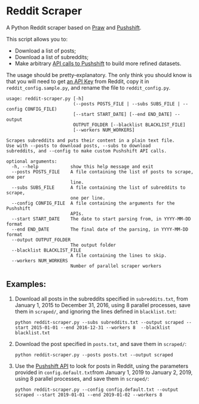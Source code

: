 # Reddit Scraper

A Python Reddit scraper based on [Praw](https://praw.readthedocs.io/en/latest/) and [Pushshift](https://pushshift.io). 

This script allows you to:
- Download a list of posts;
- Download a list of subreddits;
- Make arbitrary [API calls to Pushshift](https://pushshift.io/api-parameters/) to build more refined datasets.

The usage should be pretty-explanatory. The only think you should know is that 
you will need to get [an API Key](https://www.reddit.com/prefs/apps) from Reddit, copy it
in `reddit_config.sample.py`, and rename the file to `reddit_config.py`.

```
usage: reddit-scraper.py [-h]
                         (--posts POSTS_FILE | --subs SUBS_FILE | --config CONFIG_FILE)
                         [--start START_DATE] [--end END_DATE] --output
                         OUTPUT_FOLDER [--blacklist BLACKLIST_FILE]
                         [--workers NUM_WORKERS]

Scrapes subreddits and puts their content in a plain text file.
Use with --posts to download posts, --subs to download
subreddits, and --config to make custom Pushshift API calls. 

optional arguments:
  -h, --help            show this help message and exit
  --posts POSTS_FILE    A file containing the list of posts to scrape, one per
                        line.
  --subs SUBS_FILE      A file containing the list of subreddits to scrape,
                        one per line.
  --config CONFIG_FILE  A file containing the arguments for the Pushshift
                        APIs.
  --start START_DATE    The date to start parsing from, in YYYY-MM-DD format
  --end END_DATE        The final date of the parsing, in YYYY-MM-DD format
  --output OUTPUT_FOLDER
                        The output folder
  --blacklist BLACKLIST_FILE
                        A file containing the lines to skip.
  --workers NUM_WORKERS
                        Number of parallel scraper workers

```

## Examples:

1. Download all posts in the subreddits specified in `subreddits.txt`, from January 1, 2015 
to December 31, 2016, using 8 parallel processes, save them in `scraped/`, and ignoring the lines 
defined in `blacklist.txt`:

    `python reddit-scraper.py --subs subreddits.txt --output scraped --start 2015-01-01 --end 2016-12-31 --workers 8  --blacklist blacklist.txt`

2. Download the post specified in `posts.txt`, and save them in `scraped/`:

    `python reddit-scraper.py --posts posts.txt --output scraped`
  
3. Use the [Pushshift API](https://pushshift.io/api-parameters/) to look for posts in Reddit, 
using the parameters provided in `config.default.txt`from January 1, 2019 
to January 2, 2019, using 8 parallel processes, and save them in `scraped/`:

    `python reddit-scraper.py --config config.default.txt --output scraped --start 2019-01-01 --end 2019-01-02 --workers 8`
